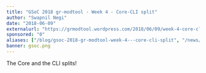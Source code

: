 ```yaml
---
title: "GSoC 2018 gr-modtool - Week 4 - Core-CLI split"
author: "Swapnil Negi"
date: "2018-06-09"
externalurl: "https://grmodtool.wordpress.com/2018/06/09/week-4-core-cli-split/"
sponsored: "0"
aliases: ["/blog/gsoc-2018-gr-modtool-week-4---core-cli-split", "/news/gsoc-2018-gr-modtool-week-4---core-cli-split"]
banner: gsoc.png
---
```

The Core and the CLI splits!
<!--more-->
